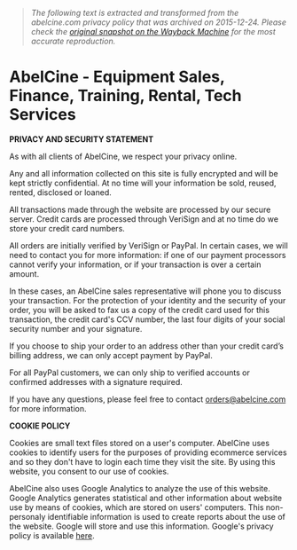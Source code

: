 > *The following text is extracted and transformed from the abelcine.com privacy policy that was archived on 2015-12-24. Please check the [original snapshot on the Wayback Machine](https://web.archive.org/web/20151224195529id_/http%3A//www.abelcine.com/store/Privacy-and-Security-Statement) for the most accurate reproduction.*

# AbelCine - Equipment Sales, Finance, Training, Rental, Tech Services

**PRIVACY AND SECURITY STATEMENT**

As with all clients of AbelCine, we respect your privacy online.

Any and all information collected on this site is fully encrypted and will be kept strictly confidential. At no time will your information be sold, reused, rented, disclosed or loaned.

All transactions made through the website are processed by our secure server. Credit cards are processed through VeriSign and at no time do we store your credit card numbers.

All orders are initially verified by VeriSign or PayPal. In certain cases, we will need to contact you for more information: if one of our payment processors cannot verify your information, or if your transaction is over a certain amount. 

In these cases, an AbelCine sales representative will phone you to discuss your transaction. For the protection of your identity and the security of your order, you will be asked to fax us a copy of the credit card used for this transaction, the credit card's CCV number, the last four digits of your social security number and your signature.

If you choose to ship your order to an address other than your credit card’s billing address, we can only accept payment by PayPal. 

For all PayPal customers, we can only ship to verified accounts or confirmed addresses with a signature required.

If you have any questions, please feel free to contact [orders@abelcine.com](mailto:orders@abelcine.com) for more information. 

**COOKIE POLICY**

Cookies are small text files stored on a user's computer. AbelCine uses cookies to identify users for the purposes of providing ecommerce services and so they don't have to login each time they visit the site. By using this website, you consent to our use of cookies. 

AbelCine also uses Google Analytics to analyze the use of this website. Google Analytics generates statistical and other information about website use by means of cookies, which are stored on users' computers. This non-personaly identifiable information is used to create reports about the use of the website. Google will store and use this information. Google's privacy policy is available [ here](http://www.google.com/privacypolicy.html). 

